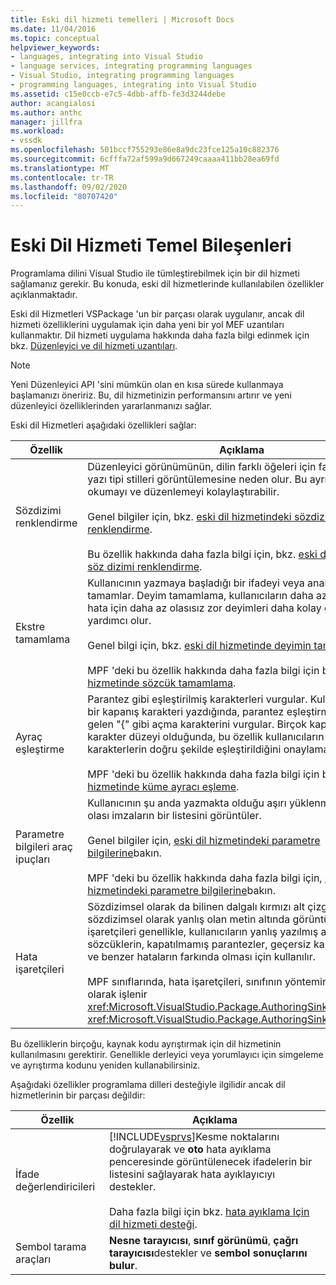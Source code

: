 ```yaml
---
title: Eski dil hizmeti temelleri | Microsoft Docs
ms.date: 11/04/2016
ms.topic: conceptual
helpviewer_keywords:
- languages, integrating into Visual Studio
- language services, integrating programming languages
- Visual Studio, integrating programming languages
- programming languages, integrating into Visual Studio
ms.assetid: c15e0ccb-e7c5-4dbb-affb-fe3d3244debe
author: acangialosi
ms.author: anthc
manager: jillfra
ms.workload:
- vssdk
ms.openlocfilehash: 501bccf755293e86e8a9dc23fce125a10c882376
ms.sourcegitcommit: 6cfffa72af599a9d667249caaaa411bb28ea69fd
ms.translationtype: MT
ms.contentlocale: tr-TR
ms.lasthandoff: 09/02/2020
ms.locfileid: "80707420"
---
```

# <a name="legacy-language-service-essentials"></a>Eski Dil Hizmeti Temel Bileşenleri
Programlama dilini Visual Studio ile tümleştirebilmek için bir dil hizmeti sağlamanız gerekir. Bu konuda, eski dil hizmetlerinde kullanılabilen özellikler açıklanmaktadır.

 Eski dil Hizmetleri VSPackage 'un bir parçası olarak uygulanır, ancak dil hizmeti özelliklerini uygulamak için daha yeni bir yol MEF uzantıları kullanmaktır. Dil hizmeti uygulama hakkında daha fazla bilgi edinmek için bkz. [Düzenleyici ve dil hizmeti uzantıları](../../extensibility/editor-and-language-service-extensions.md).

> [!NOTE]
> Yeni Düzenleyici API 'sini mümkün olan en kısa sürede kullanmaya başlamanızı öneririz. Bu, dil hizmetinizin performansını artırır ve yeni düzenleyici özelliklerinden yararlanmanızı sağlar.

 Eski dil Hizmetleri aşağıdaki özellikleri sağlar:

|Özellik|Açıklama|
|-------------|-----------------|
|Sözdizimi renklendirme|Düzenleyici görünümünün, dilin farklı öğeleri için farklı renkler ve yazı tipi stilleri görüntülemesine neden olur. Bu ayrım, dosyaları okumayı ve düzenlemeyi kolaylaştırabilir.<br /><br /> Genel bilgiler için, bkz. [eski dil hizmetindeki sözdizimi renklendirme](../../extensibility/internals/syntax-coloring-in-a-legacy-language-service.md).<br /><br /> Bu özellik hakkında daha fazla bilgi için, bkz. [eski dil hizmetinde söz dizimi renklendirme](../../extensibility/internals/syntax-colorizing-in-a-legacy-language-service.md).|
|Ekstre tamamlama|Kullanıcının yazmaya başladığı bir ifadeyi veya anahtar sözcüğü tamamlar. Deyim tamamlama, kullanıcıların daha az yazma ve hata için daha az olasısız zor deyimleri daha kolay girmesine yardımcı olur.<br /><br /> Genel bilgi için, bkz. [eski dil hizmetinde deyimin tamamlanması](../../extensibility/internals/statement-completion-in-a-legacy-language-service.md).<br /><br /> MPF 'deki bu özellik hakkında daha fazla bilgi için bkz. [eski dil hizmetinde sözcük tamamlama](../../extensibility/internals/word-completion-in-a-legacy-language-service.md).|
|Ayraç eşleştirme|Parantez gibi eşleştirilmiş karakterleri vurgular. Kullanıcı "}" gibi bir kapanış karakteri yazdığında, parantez eşleştirme, karşılık gelen "{" gibi açma karakterini vurgular. Birçok kapsayan karakter düzeyi olduğunda, bu özellik kullanıcıların kapsayan karakterlerin doğru şekilde eşleştirildiğini onaylamasını sağlar.<br /><br /> MPF 'deki bu özellik hakkında daha fazla bilgi için bkz. [eski dil hizmetinde küme ayracı eşleme](../../extensibility/internals/brace-matching-in-a-legacy-language-service.md).|
|Parametre bilgileri araç ipuçları|Kullanıcının şu anda yazmakta olduğu aşırı yüklenmiş yöntem için olası imzaların bir listesini görüntüler.<br /><br /> Genel bilgiler için, [eski dil hizmetindeki parametre bilgilerine](../../extensibility/internals/parameter-info-in-a-legacy-language-service1.md)bakın.<br /><br /> MPF 'deki bu özellik hakkında daha fazla bilgi için, [eski dil hizmetindeki parametre bilgilerine](../../extensibility/internals/parameter-info-in-a-legacy-language-service2.md)bakın.|
|Hata işaretçileri|Sözdizimsel olarak da bilinen dalgalı kırmızı alt çizgiyi, sözdizimsel olarak yanlış olan metin altında görüntüler. Hata işaretçileri genellikle, kullanıcıların yanlış yazılmış anahtar sözcüklerin, kapatılmamış parantezler, geçersiz karakterlerden ve benzer hataların farkında olması için kullanılır.<br /><br /> MPF sınıflarında, hata işaretçileri, sınıfının yönteminde otomatik olarak işlenir <xref:Microsoft.VisualStudio.Package.AuthoringSink.AddError%2A> <xref:Microsoft.VisualStudio.Package.AuthoringSink> .|

 Bu özelliklerin birçoğu, kaynak kodu ayrıştırmak için dil hizmetinin kullanılmasını gerektirir. Genellikle derleyici veya yorumlayıcı için simgeleme ve ayrıştırma kodunu yeniden kullanabilirsiniz.

 Aşağıdaki özellikler programlama dilleri desteğiyle ilgilidir ancak dil hizmetlerinin bir parçası değildir:

| Özellik | Açıklama |
|-----------------------| - |
| İfade değerlendiricileri | [!INCLUDE[vsprvs](../../code-quality/includes/vsprvs_md.md)]Kesme noktalarını doğrulayarak ve **oto** hata ayıklama penceresinde görüntülenecek ifadelerin bir listesini sağlayarak hata ayıklayıcıyı destekler.<br /><br /> Daha fazla bilgi için bkz. [hata ayıklama Için dil hizmeti desteği](../../extensibility/internals/language-service-support-for-debugging.md). |
| Sembol tarama araçları | **Nesne tarayıcısı**, **sınıf görünümü**, **çağrı tarayıcısı**destekler ve **sembol sonuçlarını bulur**. |
